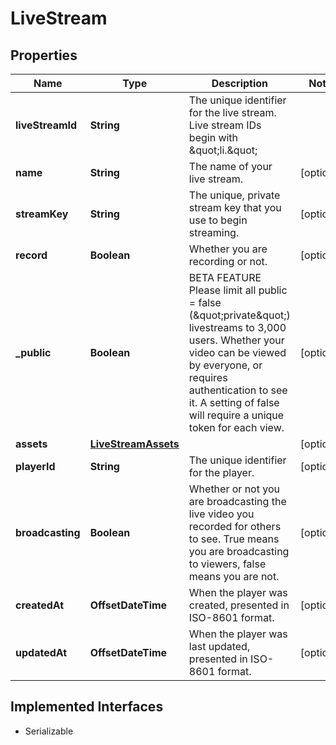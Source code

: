 

# LiveStream

## Properties

Name | Type | Description | Notes
------------ | ------------- | ------------- | -------------
**liveStreamId** | **String** | The unique identifier for the live stream. Live stream IDs begin with \&quot;li.\&quot; | 
**name** | **String** | The name of your live stream. |  [optional]
**streamKey** | **String** | The unique, private stream key that you use to begin streaming. |  [optional]
**record** | **Boolean** | Whether you are recording or not. |  [optional]
**_public** | **Boolean** | BETA FEATURE Please limit all public &#x3D; false (\&quot;private\&quot;) livestreams to 3,000 users. Whether your video can be viewed by everyone, or requires authentication to see it. A setting of false will require a unique token for each view. |  [optional]
**assets** | [**LiveStreamAssets**](LiveStreamAssets.md) |  |  [optional]
**playerId** | **String** | The unique identifier for the player. |  [optional]
**broadcasting** | **Boolean** | Whether or not you are broadcasting the live video you recorded for others to see. True means you are broadcasting to viewers, false means you are not. |  [optional]
**createdAt** | **OffsetDateTime** | When the player was created, presented in ISO-8601 format. |  [optional]
**updatedAt** | **OffsetDateTime** | When the player was last updated, presented in ISO-8601 format. |  [optional]


## Implemented Interfaces

* Serializable


